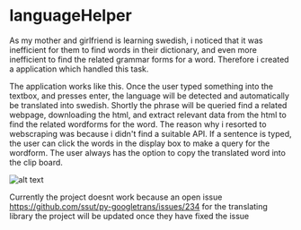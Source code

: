 # languageHelper
As my mother and girlfriend is learning swedish, i noticed that it was inefficient for them to find words in their dictionary, 
and even more inefficient to find the related grammar forms for a word. Therefore i created a application which handled this task.

The application works like this. Once the user typed something into the textbox, and presses enter, the language will be detected and automatically 
be translated into swedish. Shortly the phrase will be queried find a related webpage, downloading the html, and extract relevant  data from the html to find the related wordforms for the word. The reason why i resorted to webscraping  was because i didn't find a suitable API. If a sentence is typed, the user can click the words in the display box to make a query for the wordform. The user always has the option to copy the translated word into the clip board.




![alt text](https://preview.redd.it/tn7k2x6mc3651.png?width=608&format=png&auto=webp&s=4f8eb1a9571f1476e6b9af6df73362886d7185ae)


Currently the project doesnt work because an open issue https://github.com/ssut/py-googletrans/issues/234 for the translating library the project will be updated once they have fixed the issue
